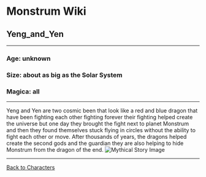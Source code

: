 # Monstrum Wiki

## Yeng_and_Yen
---
### Age: unknown
### Size: about as big as the Solar System
### Magica: all
---
Yeng and Yen are two cosmic been that look like a red and blue dragon that have been fighting each other fighting forever their fighting helped create the universe but one day they brought the fight next to planet Monstrum and then they found themselves stuck flying in circles without the ability to fight each other or move. 
After thousands of years, the dragons helped create the second gods and the guardian they are also helping to hide Monstrum from the dragon of the end.
![Mythical Story Image](https://github.com/user-attachments/assets/1b681b8c-e0d4-408c-8121-44c13fe307f9)

---

[Back to Characters](../first-deities.md)

